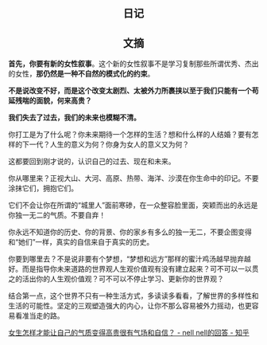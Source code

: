 ## <center>日记</center>


## <center>文摘</center>

**首先，你要有新的女性叙事**。这个新的女性叙事不是学习复制那些所谓优秀、杰出的女性，**那仍然是一种不自然的模式化的约束**。

**不是说改变不好，而是这个改变太剧烈、太被外力所裹挟以至于我们只能有一个苟延残喘的面貌，何来高贵？**

**我们失去了过去，我们的未来也模糊不清。**

你打工是为了什么呢？你未来期待一个怎样的生活？想和什么样的人结婚？要有怎样的下一代？人生的意义为何？你身为女人的意义又为何？

这都要回到刚才说的，认识自己的过去、现在和未来。

你从哪里来？正视大山、大河、高原、热带、海洋、沙漠在你生命中的印记。不要涂抹它们，拥抱它们。

它们不会让你在所谓的“城里人”面前寒碜，在一众整容脸里面，突颖而出的永远是你独一无二的气质。不要自弃！

你永远不知道你的历史、你的背景、你的家乡有多么的独一无二，不要企图变得和“她们”一样，真实的自信来自于真实的历史。

你要到哪里去？不是说非要有个梦想，“梦想和远方”那样的蜜汁鸡汤越早抛弃越好。而是指导你未来道路的世界观人生观价值观有没有建立起来？可不可以一以贯之的活出你的人生观价值观？可不可以不停止学习、更新你的世界观？

结合第一点，这个世界不只有一种生活方式，多读读多看看，了解世界的多样性和生活的可能性。坚定的三观塑造强大的内心，让你不那么容易被外力摇动，也更容易看准当走的路。

[女生怎样才能让自己的气质变得高贵很有气场和自信？ - nell nell的回答 - 知乎](https://www.zhihu.com/question/297342809/answer/586101469)
